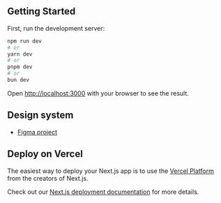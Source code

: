 ## Getting Started

First, run the development server:

```bash
npm run dev
# or
yarn dev
# or
pnpm dev
# or
bun dev
```

Open [http://localhost:3000](http://localhost:3000) with your browser to see the result.


## Design system

- [Figma project](https://www.figma.com/file/jURBtFi7nao0aPx0aHB4x3/Hostfully?type=design&node-id=0%3A1&mode=design&t=wpMB0uA2oQbRkdYa-1)
  
## Deploy on Vercel

The easiest way to deploy your Next.js app is to use the [Vercel Platform](https://vercel.com/new?utm_medium=default-template&filter=next.js&utm_source=create-next-app&utm_campaign=create-next-app-readme) from the creators of Next.js.

Check out our [Next.js deployment documentation](https://nextjs.org/docs/deployment) for more details.
